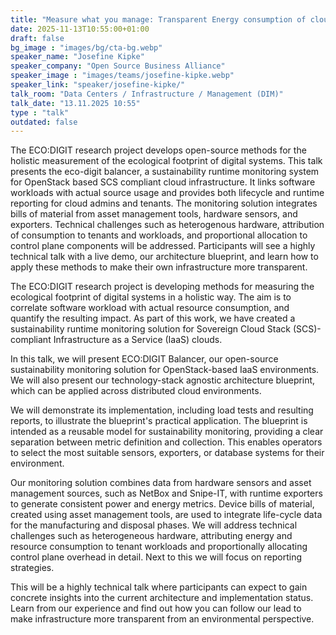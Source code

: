 ```yaml
---
title: "Measure what you manage: Transparent Energy consumption of cloud infrastructure 🇬🇧"
date: 2025-11-13T10:55:00+01:00
draft: false
bg_image : "images/bg/cta-bg.webp"
speaker_name: "Josefine Kipke"
speaker_company: "Open Source Business Alliance"
speaker_image : "images/teams/josefine-kipke.webp"
speaker_link: "speaker/josefine-kipke/"
talk_room: "Data Centers / Infrastructure / Management (DIM)"
talk_date: "13.11.2025 10:55"
type : "talk"
outdated: false
---
```


The ECO:DIGIT research project develops open-source methods for the holistic measurement of the ecological footprint  of digital systems. This talk presents the eco-digit balancer, a sustainability runtime monitoring system for OpenStack based SCS compliant cloud infrastructure. It links software workloads with actual source usage and provides both lifecycle and runtime reporting for cloud admins and tenants. The monitoring solution integrates bills of material from asset management tools, hardware sensors, and exporters. Technical challenges such as heterogenous hardware, attribution of consumption to tenants and workloads, and proportional allocation to control plane components will be addressed. Participants will see a highly technical talk with a live demo, our architecture blueprint, and learn how to apply these methods to make their own infrastructure more transparent.

The ECO:DIGIT research project is developing methods for measuring the ecological footprint of digital systems in a holistic way. The aim is to correlate software workload with actual resource consumption, and quantify the resulting impact.  As part of this work, we have created a sustainability runtime monitoring solution for Sovereign Cloud Stack (SCS)-compliant Infrastructure as a Service (IaaS) clouds.

In this talk, we will present ECO:DIGIT Balancer, our open-source sustainability monitoring solution for OpenStack-based IaaS environments. We will also present our technology-stack agnostic architecture blueprint, which can be applied across distributed cloud environments.

We will demonstrate its implementation, including load tests and resulting reports, to illustrate the blueprint's practical application. The blueprint is intended as a reusable model for sustainability monitoring, providing a clear separation between metric definition and collection. This enables operators to select the most suitable sensors, exporters, or database systems for their environment.

Our monitoring solution combines data from hardware sensors and asset management sources, such as NetBox and Snipe-IT, with runtime exporters to generate consistent power and energy metrics. Device bills of material, created using asset management tools, are used to integrate life-cycle data for the manufacturing and disposal phases. We will address technical challenges such as heterogeneous hardware, attributing energy and resource consumption to tenant workloads and proportionally allocating control plane overhead in detail. Next to this we will focus on reporting strategies.

This will be a highly technical talk where participants can expect to gain concrete insights into the current architecture and implementation status. Learn from our experience and find out how you can follow our lead to make infrastructure more transparent from an environmental perspective.
